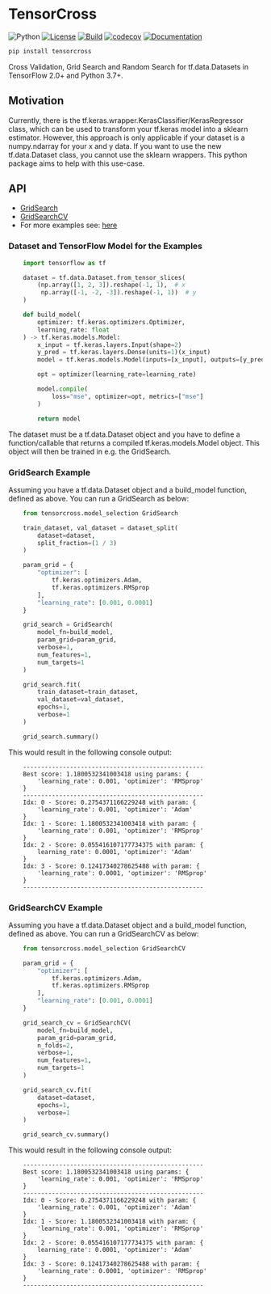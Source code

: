 # TensorCross

![Python](https://img.shields.io/badge/python-%203.7+-blue)
[![License](https://camo.githubusercontent.com/890acbdcb87868b382af9a4b1fac507b9659d9bf/68747470733a2f2f696d672e736869656c64732e696f2f62616467652f6c6963656e73652d4d49542d626c75652e737667)](https://github.com/franneck94/TensorCross/blob/main/LICENSE)
[![Build](https://github.com/franneck94/TensorCross/workflows/Test/badge.svg)](https://github.com/franneck94/TensorCross/actions?query=workflow%3A%22Test+and+Coverage%22)
[![codecov](https://codecov.io/gh/franneck94/TensorCross/branch/main/graph/badge.svg)](https://codecov.io/gh/franneck94/TensorCross)
[![Documentation](https://img.shields.io/badge/ref-Documentation-blue)](https://franneck94.github.io/TensorCross/index.html)

```bash
pip install tensorcross
```

Cross Validation, Grid Search and Random Search for tf.data.Datasets in TensorFlow 2.0+ and Python 3.7+.

## Motivation

Currently, there is the tf.keras.wrapper.KerasClassifier/KerasRegressor class,
which can be used to transform your tf.keras model into a sklearn estimator.
However, this approach is only applicable if your dataset is a numpy.ndarray
for your x and y data.
If you want to use the new tf.data.Dataset class, you cannot use the sklearn
wrappers.
This python package aims to help with this use-case.

## API

- [GridSearch](#GridSearch-Example)
- [GridSearchCV](#GridSearchCV-Example)
- For more examples see: [here](examples/)

### Dataset and TensorFlow Model for the Examples

```python
    import tensorflow as tf

    dataset = tf.data.Dataset.from_tensor_slices(
        (np.array([1, 2, 3]).reshape(-1, 1),  # x
         np.array([-1, -2, -3]).reshape(-1, 1))  # y
    )

    def build_model(
        optimizer: tf.keras.optimizers.Optimizer,
        learning_rate: float
    ) -> tf.keras.models.Model:
        x_input = tf.keras.layers.Input(shape=2)
        y_pred = tf.keras.layers.Dense(units=1)(x_input)
        model = tf.keras.models.Model(inputs=[x_input], outputs=[y_pred])

        opt = optimizer(learning_rate=learning_rate)

        model.compile(
            loss="mse", optimizer=opt, metrics=["mse"]
        )

        return model
```

The dataset must be a tf.data.Dataset object and you have to define a
function/callable that returns a compiled tf.keras.models.Model object.
This object will then be trained in e.g. the GridSearch.

### GridSearch Example

Assuming you have a tf.data.Dataset object and a build_model function,
defined as above. You can run a GridSearch as below:

```python
    from tensorcross.model_selection GridSearch

    train_dataset, val_dataset = dataset_split(
        dataset=dataset,
        split_fraction=(1 / 3)
    )

    param_grid = {
        "optimizer": [
            tf.keras.optimizers.Adam,
            tf.keras.optimizers.RMSprop
        ],
        "learning_rate": [0.001, 0.0001]
    }

    grid_search = GridSearch(
        model_fn=build_model,
        param_grid=param_grid,
        verbose=1,
        num_features=1,
        num_targets=1
    )

    grid_search.fit(
        train_dataset=train_dataset,
        val_dataset=val_dataset,
        epochs=1,
        verbose=1
    )

    grid_search.summary()
```

This would result in the following console output:

```console
    --------------------------------------------------
    Best score: 1.1800532341003418 using params: {
        'learning_rate': 0.001, 'optimizer': 'RMSprop'
    }
    --------------------------------------------------
    Idx: 0 - Score: 0.2754371166229248 with param: {
        'learning_rate': 0.001, 'optimizer': 'Adam'
    }
    Idx: 1 - Score: 1.1800532341003418 with param: {
        'learning_rate': 0.001, 'optimizer': 'RMSprop'
    }
    Idx: 2 - Score: 0.055416107177734375 with param: {
        learning_rate': 0.0001, 'optimizer': 'Adam'
    }
    Idx: 3 - Score: 0.12417340278625488 with param: {
        'learning_rate': 0.0001, 'optimizer': 'RMSprop'
    }
    --------------------------------------------------
```

### GridSearchCV Example

Assuming you have a tf.data.Dataset object and a build_model function,
defined as above. You can run a GridSearchCV as below:

```python
    from tensorcross.model_selection GridSearchCV

    param_grid = {
        "optimizer": [
            tf.keras.optimizers.Adam,
            tf.keras.optimizers.RMSprop
        ],
        "learning_rate": [0.001, 0.0001]
    }

    grid_search_cv = GridSearchCV(
        model_fn=build_model,
        param_grid=param_grid,
        n_folds=2,
        verbose=1,
        num_features=1,
        num_targets=1
    )

    grid_search_cv.fit(
        dataset=dataset,
        epochs=1,
        verbose=1
    )

    grid_search_cv.summary()
```

This would result in the following console output:

```console
    --------------------------------------------------
    Best score: 1.1800532341003418 using params: {
        'learning_rate': 0.001, 'optimizer': 'RMSprop'
    }
    --------------------------------------------------
    Idx: 0 - Score: 0.2754371166229248 with param: {
        'learning_rate': 0.001, 'optimizer': 'Adam'
    }
    Idx: 1 - Score: 1.1800532341003418 with param: {
        'learning_rate': 0.001, 'optimizer': 'RMSprop'
    }
    Idx: 2 - Score: 0.055416107177734375 with param: {
        learning_rate': 0.0001, 'optimizer': 'Adam'
    }
    Idx: 3 - Score: 0.12417340278625488 with param: {
        'learning_rate': 0.0001, 'optimizer': 'RMSprop'
    }
    --------------------------------------------------
```
